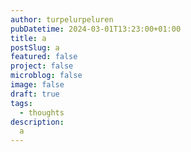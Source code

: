 ```yaml
---
author: turpelurpeluren
pubDatetime: 2024-03-01T13:23:00+01:00
title: a
postSlug: a
featured: false
project: false
microblog: false
image: false
draft: true
tags:
  - thoughts
description:
  a
---
```


